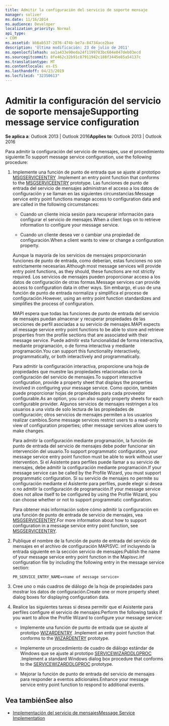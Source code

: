 ```yaml
---
title: Admitir la configuración del servicio de soporte mensaje
manager: soliver
ms.date: 11/16/2014
ms.audience: Developer
localization_priority: Normal
api_type:
- COM
ms.assetid: bb6ab537-2876-474b-be7a-84734ace2bae
description: 'Última modificación: 23 de julio de 2011'
ms.openlocfilehash: aa1a433e90eda24f1199783bc604e047deb03ecd
ms.sourcegitcommit: 8fe462c32b91c87911942c188f3445e85a54137c
ms.translationtype: MT
ms.contentlocale: es-ES
ms.lasthandoff: 04/23/2019
ms.locfileid: "32350613"
---
```

# <a name="supporting-message-service-configuration"></a><span data-ttu-id="c1d92-103">Admitir la configuración del servicio de soporte mensaje</span><span class="sxs-lookup"><span data-stu-id="c1d92-103">Supporting message service configuration</span></span>
  
<span data-ttu-id="c1d92-104">**Se aplica a**: Outlook 2013 | Outlook 2016</span><span class="sxs-lookup"><span data-stu-id="c1d92-104">**Applies to**: Outlook 2013 | Outlook 2016</span></span> 
  
<span data-ttu-id="c1d92-105">Para admitir la configuración del servicio de mensajes, use el procedimiento siguiente:</span><span class="sxs-lookup"><span data-stu-id="c1d92-105">To support message service configuration, use the following procedure:</span></span>
  
1. <span data-ttu-id="c1d92-106">Implemente una función de punto de entrada que se ajuste al prototipo [MSGSERVICEENTRY](msgserviceentry.md) .</span><span class="sxs-lookup"><span data-stu-id="c1d92-106">Implement an entry point function that conforms to the [MSGSERVICEENTRY](msgserviceentry.md) prototype.</span></span> <span data-ttu-id="c1d92-107">Las funciones de punto de entrada del servicio de mensajes administran el acceso a los datos de configuración y se llaman en las siguientes circunstancias:</span><span class="sxs-lookup"><span data-stu-id="c1d92-107">Message service entry point functions manage access to configuration data and are called in the following circumstances:</span></span> 
    
   - <span data-ttu-id="c1d92-108">Cuando un cliente inicia sesión para recuperar información para configurar el servicio de mensajes.</span><span class="sxs-lookup"><span data-stu-id="c1d92-108">When a client logs on to retrieve information to configure your message service.</span></span>
    
   - <span data-ttu-id="c1d92-109">Cuando un cliente desea ver o cambiar una propiedad de configuración.</span><span class="sxs-lookup"><span data-stu-id="c1d92-109">When a client wants to view or change a configuration property.</span></span> 
    
   <span data-ttu-id="c1d92-110">Aunque la mayoría de los servicios de mensajes proporcionarán funciones de punto de entrada, como deberían, estas funciones no son estrictamente necesarias.</span><span class="sxs-lookup"><span data-stu-id="c1d92-110">Although most message services will provide entry point functions, as they should, these functions are not strictly required.</span></span> <span data-ttu-id="c1d92-111">Los servicios de mensajes pueden proporcionar acceso a los datos de configuración de otras formas.</span><span class="sxs-lookup"><span data-stu-id="c1d92-111">Message services can provide access to configuration data in other ways.</span></span> <span data-ttu-id="c1d92-112">Sin embargo, el uso de una función de punto de entrada normaliza y simplifica el proceso de configuración.</span><span class="sxs-lookup"><span data-stu-id="c1d92-112">However, using an entry point function standardizes and simplifies the process of configuration.</span></span>
    
   <span data-ttu-id="c1d92-113">MAPI espera que todas las funciones de punto de entrada del servicio de mensajes puedan almacenar y recuperar propiedades de las secciones de perfil asociadas a su servicio de mensajes.</span><span class="sxs-lookup"><span data-stu-id="c1d92-113">MAPI expects all message service entry point functions to be able to store and retrieve properties from the profile sections that are associated with their message service.</span></span> <span data-ttu-id="c1d92-114">Puede admitir esta funcionalidad de forma interactiva, mediante programación, o de forma interactiva y mediante programación.</span><span class="sxs-lookup"><span data-stu-id="c1d92-114">You can support this functionality interactively, programmatically, or both interactively and programmatically.</span></span>
    
   <span data-ttu-id="c1d92-115">Para admitir la configuración interactiva, proporcione una hoja de propiedades que muestre las propiedades relacionadas con la configuración del servicio de mensajes.</span><span class="sxs-lookup"><span data-stu-id="c1d92-115">To support interactive configuration, provide a property sheet that displays the properties involved in configuring your message service.</span></span> <span data-ttu-id="c1d92-116">Como opción, también puede proporcionar hojas de propiedades para cada proveedor configurable.</span><span class="sxs-lookup"><span data-stu-id="c1d92-116">As an option, you can also supply property sheets for each configurable provider.</span></span> <span data-ttu-id="c1d92-117">Algunos servicios de mensajes restringen a los usuarios a una vista de solo lectura de las propiedades de configuración; otros servicios de mensajes permiten a los usuarios realizar cambios.</span><span class="sxs-lookup"><span data-stu-id="c1d92-117">Some message services restrict users to a read-only view of configuration properties; other message services allow users to make changes.</span></span>
    
   <span data-ttu-id="c1d92-118">Para admitir la configuración mediante programación, la función de punto de entrada del servicio de mensajes debe poder funcionar sin intervención del usuario.</span><span class="sxs-lookup"><span data-stu-id="c1d92-118">To support programmatic configuration, your message service entry point function must be able to work without user intervention.</span></span> <span data-ttu-id="c1d92-119">Si el Asistente para perfiles puede llamar a su servicio de mensajes, debe admitir la configuración mediante programación.</span><span class="sxs-lookup"><span data-stu-id="c1d92-119">If your message service can be called by the Profile Wizard, you must support programmatic configuration.</span></span> <span data-ttu-id="c1d92-120">Si su servicio de mensajes no permite su configuración mediante el Asistente para perfiles, puede elegir si desea o no admitir la configuración de programación.</span><span class="sxs-lookup"><span data-stu-id="c1d92-120">If your message service does not allow itself to be configured by using the Profile Wizard, you can choose whether or not to support programmatic configuration.</span></span>
    
   <span data-ttu-id="c1d92-121">Para obtener más información sobre cómo admitir la configuración en una función de punto de entrada de servicio de mensajes, vea [MSGSERVICEENTRY](msgserviceentry.md).</span><span class="sxs-lookup"><span data-stu-id="c1d92-121">For more information about how to support configuration in a message service entry point function, see [MSGSERVICEENTRY](msgserviceentry.md).</span></span>
    
2. <span data-ttu-id="c1d92-122">Publique el nombre de la función de punto de entrada del servicio de mensajes en el archivo de configuración MAPISVC. inf incluyendo la entrada siguiente en la sección servicio de mensajes:</span><span class="sxs-lookup"><span data-stu-id="c1d92-122">Publish the name of your message service entry point function in the Mapisvc.inf configuration file by including the following entry in the message service section:</span></span>
    
   `PR_SERVICE_ENTRY_NAME=<name of message service>`
    
3. <span data-ttu-id="c1d92-123">Cree uno o más cuadros de diálogo de la hoja de propiedades para mostrar los datos de configuración.</span><span class="sxs-lookup"><span data-stu-id="c1d92-123">Create one or more property sheet dialog boxes for displaying configuration data.</span></span>
    
4. <span data-ttu-id="c1d92-124">Realice las siguientes tareas si desea permitir que el Asistente para perfiles configure el servicio de mensajes:</span><span class="sxs-lookup"><span data-stu-id="c1d92-124">Perform the following tasks if you want to allow the Profile Wizard to configure your message service:</span></span>
    
   - <span data-ttu-id="c1d92-125">Implemente una función de punto de entrada que se ajuste al prototipo [WIZARDENTRY](wizardentry.md) .</span><span class="sxs-lookup"><span data-stu-id="c1d92-125">Implement an entry point function that conforms to the [WIZARDENTRY](wizardentry.md) prototype.</span></span> 
    
   - <span data-ttu-id="c1d92-126">Implemente un procedimiento de cuadro de diálogo estándar de Windows que se ajuste al prototipo [SERVICEWIZARDDLGPROC](servicewizarddlgproc.md) .</span><span class="sxs-lookup"><span data-stu-id="c1d92-126">Implement a standard Windows dialog box procedure that conforms to the [SERVICEWIZARDDLGPROC](servicewizarddlgproc.md) prototype.</span></span> 
    
   - <span data-ttu-id="c1d92-127">Mejorar la función de punto de entrada del servicio de mensajes para responder a eventos adicionales.</span><span class="sxs-lookup"><span data-stu-id="c1d92-127">Enhance your message service entry point function to respond to additional events.</span></span>
    
## <a name="see-also"></a><span data-ttu-id="c1d92-128">Vea también</span><span class="sxs-lookup"><span data-stu-id="c1d92-128">See also</span></span>

- [<span data-ttu-id="c1d92-129">Implementación del servicio de mensajes</span><span class="sxs-lookup"><span data-stu-id="c1d92-129">Message Service Implementation</span></span>](message-service-implementation.md)

